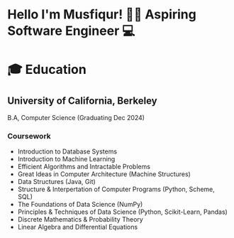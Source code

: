 # Hello I'm Musfiqur! 👋🏽 Aspiring Software Engineer 💻

# 🎓 Education 

## University of California, Berkeley
B.A, Computer Science (Graduating Dec 2024)

### Coursework
* Introduction to Database Systems
* Introduction to Machine Learning 
* Efficient Algorithms and Intractable Problems
* Great Ideas in Computer Architecture (Machine Structures)
* Data Structures (Java, Git)
* Structure & Interpertation of Computer Programs (Python, Scheme, SQL)
* The Foundations of Data Science (NumPy)
* Principles & Techniques of Data Science (Python, Scikit-Learn, Pandas)
* Discrete Mathematics & Probability Theory
* Linear Algebra and Differential Equations
  
